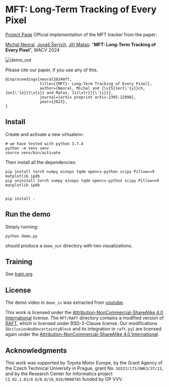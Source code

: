 
# MFT: Long-Term Tracking of Every Pixel

[Project Page](https://cmp.felk.cvut.cz/~serycjon/MFT/)
Official implementation of the MFT tracker from the paper:

[Michal Neoral](https://scholar.google.com/citations?user=fK9nkmQAAAAJ&hl=en&oi=ao), [Jonáš Šerých](https://cmp.felk.cvut.cz/~serycjon/), [Jiří Matas](https://cmp.felk.cvut.cz/~matas/): "**MFT: Long-Term Tracking of Every Pixel**", WACV 2024

![demo_out](https://cmp.felk.cvut.cz/~serycjon/MFT/visuals/demo_out.gif)

Please cite our paper, if you use any of this.

    @inproceedings{neoral2024mft,
                   title={{MFT}: Long-Term Tracking of Every Pixel},
                   author={Neoral, Michal and {\v{S}}er{\'{y}}ch, Jon{\'{a}}{\v{s}} and Matas, Ji{\v{r}}{\'{i}}},
                   journal={arXiv preprint arXiv:2305.12998},
                   year={2023},
    }


## Install

Create and activate a new virtualenv:

    # we have tested with python 3.7.4
    python -m venv venv
    source venv/bin/activate

Then install all the dependencies:

    pip install torch numpy einops tqdm opencv-python scipy Pillow==9 matplotlib ipdb
    pip uninstall torch numpy einops tqdm opencv-python scipy Pillow==9 matplotlib ipdb
    
    
    pip install .


## Run the demo

Simply running:

    python demo.py

should produce a `demo_out` directory with two visualizations.


## Training

See [train.org](train.org)


## License

The demo video in `demo_in` was extracted from [youtube](https://www.youtube.com/watch?v=ugsJtsO9w1A).

This work is licensed under the [Attribution-NonCommercial-ShareAlike 4.0 International](https://creativecommons.org/licenses/by-nc-sa/4.0/) license.
The `MFT/RAFT` directory contains a modified version of [RAFT](https://github.com/princeton-vl/RAFT), which is licensed under BSD-3-Clause license.
Our modifications (`OcclusionAndUncertaintyBlock` and its integration in `raft.py`) are licensed again under the [Attribution-NonCommercial-ShareAlike 4.0 International](https://creativecommons.org/licenses/by-nc-sa/4.0/).


## Acknowledgments

This work was supported by Toyota Motor Europe,
by the Grant Agency of the Czech Technical University in Prague, grant No. `SGS23/173/OHK3/3T/13`, and
by the Research Center for Informatics project `CZ.02.1.01/0.0/0.0/16_019/0000765` funded by OP VVV.

